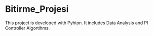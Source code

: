 # Bitirme_Projesi
This project is developed with Pyhton. It includes Data Analysis and PI Controller Algortihms.

